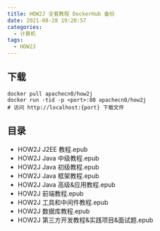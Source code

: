 ```yaml
---
title: HOW2J 全套教程 DockerHub 备份
date: 2021-08-28 19:20:57
categories:
  - 计算机
tags:
  - HOW2J
---
```


## 下载

```
docker pull apachecn0/how2j
docker run -tid -p <port>:80 apachecn0/how2j
# 访问 http://localhost:{port} 下载文件
```

## 目录

<!--more-->

-   HOW2J J2EE 教程.epub
-   HOW2J Java 中级教程.epub
-   HOW2J Java 初级教程.epub
-   HOW2J Java 框架教程.epub
-   HOW2J Java 高级&应用教程.epub
-   HOW2J 前端教程.epub
-   HOW2J 工具和中间件教程.epub
-   HOW2J 数据库教程.epub
-   HOW2J 第三方开发教程&实践项目&面试题.epub

